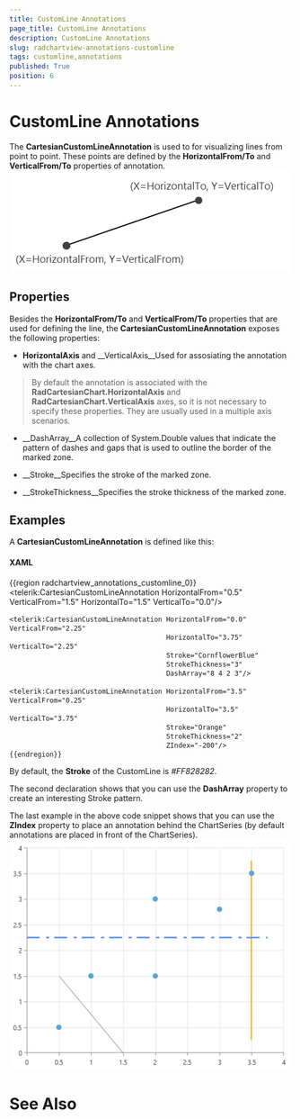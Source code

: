 ```yaml
---
title: CustomLine Annotations
page_title: CustomLine Annotations
description: CustomLine Annotations
slug: radchartview-annotations-customline
tags: customline,annotations
published: True
position: 6
---
```


# CustomLine Annotations



The __CartesianCustomLineAnnotation__ is used to for 
        visualizing lines from point to point. These points are defined by the
        __HorizontalFrom/To__ and __VerticalFrom/To__
        properties of annotation.
      ![Rad Chart View-annotations-cartesian-customline-0](images/RadChartView-annotations-cartesian-customline-0.png)

## Properties

Besides the __HorizontalFrom/To__ and
          __VerticalFrom/To__ properties that are used for defining the
          line, the __CartesianCustomLineAnnotation__
          exposes the following properties:
        

* __HorizontalAxis__ and __VerticalAxis__Used for assosiating the annotation with the chart axes.
            

>By default the annotation is associated with the __RadCartesianChart.HorizontalAxis__
                and __RadCartesianChart.VerticalAxis__ axes, so it is not necessary to
                specify these properties. They are usually used in a multiple axis scenarios.
              

* __DashArray__A collection of System.Double values that indicate the pattern of dashes and gaps
              that is used to outline the border of the marked zone.
            

* __Stroke__Specifies the stroke of the marked zone.
            

* __StrokeThickness__Specifies the stroke thickness of the marked zone.
            

## Examples

A __CartesianCustomLineAnnotation__ is defined like this:
        

#### __XAML__

{{region radchartview_annotations_customline_0}}
	<telerik:CartesianCustomLineAnnotation HorizontalFrom="0.5" VerticalFrom="1.5" 
	                                       HorizontalTo="1.5" VerticalTo="0.0"/>
	
	<telerik:CartesianCustomLineAnnotation HorizontalFrom="0.0" VerticalFrom="2.25"
	                                       HorizontalTo="3.75" VerticalTo="2.25"
	                                       Stroke="CornflowerBlue" 
	                                       StrokeThickness="3"
	                                       DashArray="8 4 2 3"/>
	
	<telerik:CartesianCustomLineAnnotation HorizontalFrom="3.5" VerticalFrom="0.25"
	                                       HorizontalTo="3.5"  VerticalTo="3.75"
	                                       Stroke="Orange"
	                                       StrokeThickness="2"
	                                       ZIndex="-200"/>
	{{endregion}}



By default, the __Stroke__ of the CustomLine is 
          *#FF828282*.
        

The second declaration shows that you can use the __DashArray__
          property to create an interesting Stroke pattern.
        

The last example in the above code snippet shows that you can use the __ZIndex__
          property to place an annotation behind the ChartSeries (by default annotations
          are placed in front of the ChartSeries).
        ![Rad Chart View-annotations-cartesian-customline-1](images/RadChartView-annotations-cartesian-customline-1.png)

# See Also
